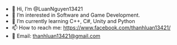 - 👋 Hi, I’m @LuanNguyen13421
- 👀 I’m interested in Software and Game Development.
- 🌱 I’m currently learning C++, C#, Unity and Python
- 📫 How to reach me: https://www.facebook.com/thanhluan13421/
- 📧 Email: thanhluan13421@gmail.com

